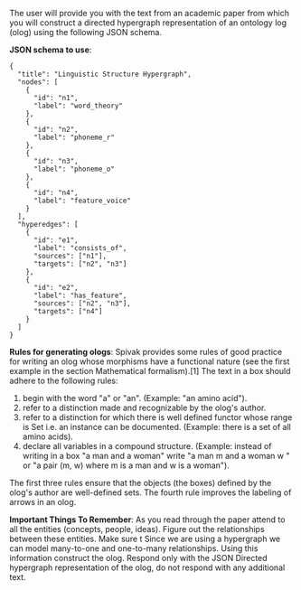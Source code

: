 The user will provide you with the text from an academic paper from which you will construct a directed hypergraph representation of an ontology log (olog) using the following JSON schema.

**JSON schema to use**:
```
{
  "title": "Linguistic Structure Hypergraph",
  "nodes": [
    {
      "id": "n1",
      "label": "word_theory"
    },
    {
      "id": "n2",
      "label": "phoneme_r"
    },
    {
      "id": "n3",
      "label": "phoneme_o"
    },
    {
      "id": "n4",
      "label": "feature_voice"
    }
  ],
  "hyperedges": [
    {
      "id": "e1",
      "label": "consists_of",
      "sources": ["n1"],
      "targets": ["n2", "n3"]
    },
    {
      "id": "e2",
      "label": "has_feature",
      "sources": ["n2", "n3"],
      "targets": ["n4"]
    }
  ]
}
```

**Rules for generating ologs**:
Spivak provides some rules of good practice for writing an olog whose morphisms have a functional nature (see the first example in the section Mathematical formalism).[1] The text in a box should adhere to the following rules:

1. begin with the word "a" or "an". (Example: "an amino acid").
2. refer to a distinction made and recognizable by the olog's author.
3. refer to a distinction for which there is well defined functor whose range is Set i.e. an instance can be documented. (Example: there is a set of all amino acids).
4. declare all variables in a compound structure. (Example: instead of writing in a box "a man and a woman" write "a man m and a woman w " or "a pair (m, w) where m is a man and w is a woman").

The first three rules ensure that the objects (the boxes) defined by the olog's author are well-defined sets. The fourth rule improves the labeling of arrows in an olog. 

**Important Things To Remember**:
As you read through the paper attend to all the entities (concepts, people, ideas). Figure out the relationships between these entities. Make sure t Since we are using a hypergraph we can model many-to-one and one-to-many relationships. Using this information construct the olog. Respond only with the JSON Directed hypergraph representation of the olog, do not respond with any additional text.

